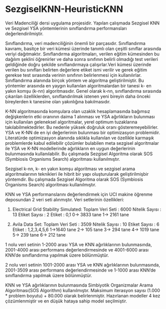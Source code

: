 # SezgiselKNN-HeuristicKNN

Veri Madenciliği dersi uygulama projesidir. Yapılan çalışmada Sezgisel KNN ve Sezgisel YSA yöntemlerinin sınıflandırma performansları değerlendirilmiştir.

Sınıflandırma, veri madenciliğinin önemli bir parçasıdır. Sınıflandırma kavramı, basitçe bir veri kümesi üzerinde tanımlı olan çeşitli sınıflar arasında veriyi dağıtmaktır.
Sınıflandırma algoritmaları, verilen eğitim kümesinden bu dağılım şeklini öğrenirler ve daha sonra sınıfının belirli olmadığı test verileri geldiğinde doğru şekilde
sınıflandırmaya çalışırlar.Veri kümesi üzerinde verilen bu sınıfları belirten değerlere etiket ismi verilir ve gerek eğitim gerekse test sırasında verinin sınıfının belirlenmesi
için kullanılırlar. Sınıflandırma alanında birçok yöntem ve algoritma geliştirilmiştir. Bu yöntemler arasında en yaygın kullanılan algoritmalardan bir tanesi k- en yakın komşu 
(k-nn) algoritmasıdır. Genel olarak k-nn, sınıflandırma sırasında çıkarılan özelliklerden, sınıflandırılmak istenen yeni bireyin daha önceki bireylerden k tanesine olan yakınlığına
bakılmasıdır.

K-NN algoritmasında komşulara olan uzaklık hesaplamasında bağımsız değişkenlerin etki oranının daima 1 alınması ve YSA ağırlıkların bulunması için kullanılan geleneksel 
algoritmalar,  yerel optimum tuzaklarına takılabilmektedirler.  Bu nedenle yüksek doğruluk oranı gösteremeyebilirler. YSA ve K-NN de en iyi değerlerinin bulunması bir optimizasyon 
problemidir. Literatürde optimizasyon alanında sıklıkla kullanılan ve özellikle karmaşık problemlerde kabul edilebilir çözümler bulabilen meta sezgisel algoritmalar ile
YSA ve K-NN modellerinde ağırlıkların en uygun değerlerinin bulunmasında kullanılabilir. Bu çalışmada  Sezgisel Algoritma olarak SOS (Symbiosis Organisms Search) algoritması 
kullanılmıştır. 

Sezgisel k-nn,  k- en yakın komşu algoritması ve sezgisel arama algoritmalarının teknikleri ile hibrit bir yapı oluşturularak geliştirilmişbir yöntemdir.
Bu çalışmada  Sezgisel Algoritma olarak SOS (Symbiosis Organisms Search) algoritması kullanılmıştır. 

KNN ve YSA performanslarını değerlendirmek için UCI makine öğrenme deposundan 2 veri seti alınmıştır. Veri setlerinin özellikleri:

1. Electrical Grid Stability Simulated: 
Toplam Veri Seti : 6000 
Nitelik Sayısı : 13
Etiket Sayısı : 2
Etiket : 0,1
0-> 3833 tane
1-> 2161 tane

1. Avila Data Set: 
Toplam Veri Seti : 3509 
Nitelik Sayısı : 10
Etiket Sayısı : 6
Etiket : 1,2,3,4,5,6
1->1640 tane
2-> 105 tane
3-> 294 tane
4-> 1019 tane
5-> 239 tane
6-> 212 tane

1 nolu veri setinin 1-2000 arası YSA ve KNN ağırlıklarının bulunmasında, 2001-4000 arası performans değerlendirmesinde ve 4001-6000 arası KNN’de sınıflandırma yapılmak 
üzere bölünmüştür. 

2 nolu veri setinin 1001-2000 arası YSA ve KNN ağırlıklarının bulunmasında, 2001-3509 arası performans değerlendirmesinde ve 1-1000 arası KNN’de sınıflandırma yapılmak üzere
bölünmüştür. 

KNN ve YSA ağırlıklarının bulunmasında Simbiyotik Organizmalar Arama Algoritması(SOS Algorithm) kullanılmıştır. 
Maksimum iterasyon sayısı (1.000 * problem boyutu) + 80.000 olarak belirlenmiştir. Hazırlanan modeller 4 kez çözümlenmiştir ve en düşük hataya sahip model seçilmiştir.
